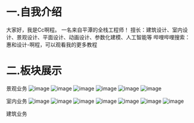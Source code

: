 # 一.自我介绍
大家好，我是Cc啊程。
一名来自平潭的全栈工程师！
擅长：建筑设计、室内设计、景观设计、平面设计、动画设计、参数化建模、人工智能等
哔哩哔哩搜索：惠和设计-啊程，可以观看我的更多教程
# 二.板块展示
景观业务
![image](https://github.com/A719689614/A719689614/assets/142242136/055ba3ee-7e25-4b05-b55f-5fc5a15e401e)
![image](https://github.com/A719689614/A719689614/assets/142242136/792eb88c-afdd-4aeb-a965-a03bb7ccdd5b)
![image](https://github.com/A719689614/A719689614/assets/142242136/ce6fd6d2-3047-44c7-8536-cc141a2fd02d)
![image](https://github.com/A719689614/A719689614/assets/142242136/5a126b92-d303-4e21-834e-ceceb04b1340)
![image](https://github.com/A719689614/A719689614/assets/142242136/0803baad-b57e-4e68-8aff-693af36cadca)
![image](https://github.com/A719689614/A719689614/assets/142242136/92c7ad89-54f8-4bcf-8969-60b451ee644f)



室内业务
![image](https://github.com/A719689614/A719689614/assets/142242136/46410f3c-5f63-42eb-a2cd-a0b108a3faf3)
![image](https://github.com/A719689614/A719689614/assets/142242136/0b547fbc-682d-47c5-96f6-1e8dc3caf2da)
![image](https://github.com/A719689614/A719689614/assets/142242136/89f6f34d-7b99-4ca0-8950-ed60c6924c3a)
![image](https://github.com/A719689614/A719689614/assets/142242136/3988a9f4-f80c-48e2-96ee-96992c92c74b)
![image](https://github.com/A719689614/A719689614/assets/142242136/d620bc64-a82d-4ca9-b394-735ec8641981)
![image](https://github.com/A719689614/A719689614/assets/142242136/512bab9c-f164-454a-bd32-f8a905d359ab)
![image](https://github.com/A719689614/A719689614/assets/142242136/db75cbab-e18e-4d14-9be6-ccc226b2e17a)

建筑业务
